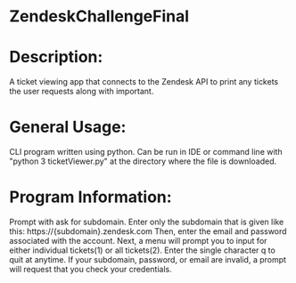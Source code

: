 # ZendeskChallengeFinal
# Description:
A ticket viewing app that connects to the Zendesk API to print any tickets the user requests along with important.
# General Usage:
CLI program written using python.
Can be run in IDE or command line with "python 3 ticketViewer.py" at the directory where the file is downloaded.
# Program Information:
Prompt with ask for subdomain. Enter only the subdomain that is given like this: https://{subdomain}.zendesk.com
Then, enter the email and password associated with the account.
Next, a menu will prompt you to input for either individual tickets(1) or all tickets(2).
Enter the single character q to quit at anytime. 
If your subdomain, password, or email are invalid, a prompt will request that you check your credentials. 
